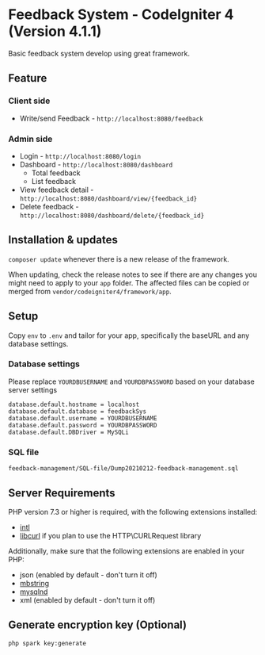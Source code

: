 # Feedback System - CodeIgniter 4 (Version 4.1.1)

Basic feedback system develop using great framework.

## Feature

### Client side

- Write/send Feedback - `http://localhost:8080/feedback`

### Admin side

- Login - `http://localhost:8080/login`
- Dashboard - `http://localhost:8080/dashboard`
    - Total feedback
    - List feedback
- View feedback detail - `http://localhost:8080/dashboard/view/{feedback_id}`
- Delete feedback - `http://localhost:8080/dashboard/delete/{feedback_id}`

## Installation & updates

`composer update` 
whenever there is a new release of the framework.

When updating, check the release notes to see if there are any changes you might need to apply
to your `app` folder. The affected files can be copied or merged from
`vendor/codeigniter4/framework/app`.

## Setup

Copy `env` to `.env` and tailor for your app, specifically the baseURL
and any database settings.

### Database settings

Please replace `YOURDBUSERNAME` and `YOURDBPASSWORD` based on your database server settings
```
database.default.hostname = localhost
database.default.database = feedbackSys
database.default.username = YOURDBUSERNAME
database.default.password = YOURDBPASSWORD
database.default.DBDriver = MySQLi
```

### SQL file

`feedback-management/SQL-file/Dump20210212-feedback-management.sql`

## Server Requirements

PHP version 7.3 or higher is required, with the following extensions installed:

- [intl](http://php.net/manual/en/intl.requirements.php)
- [libcurl](http://php.net/manual/en/curl.requirements.php) if you plan to use the HTTP\CURLRequest library

Additionally, make sure that the following extensions are enabled in your PHP:

- json (enabled by default - don't turn it off)
- [mbstring](http://php.net/manual/en/mbstring.installation.php)
- [mysqlnd](http://php.net/manual/en/mysqlnd.install.php)
- xml (enabled by default - don't turn it off)

## Generate encryption key (Optional)

`php spark key:generate`